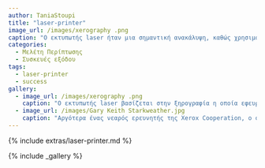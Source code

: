 ```yaml
---
author: TaniaStoupi
title: "laser-printer"
image_url: /images/xerography .png 
caption: "Ο εκτυπωτής laser ήταν μια σημαντική ανακάλυψη, καθώς χρησιμοποιείτε ακόμα και σήμερα βέβαια με ποιο εξελιγμένη τεχνολογία."
categories:
  - Μελέτη Περίπτωσης
  - Συσκευές εξόδου
tags:
  - laser-printer
  - success
gallery:
  - image_url: /images/xerography .png 
    caption: "Ο εκτυπωτής laser βασίζεται στην ξηρογραφία η οποία εφευρέθηκε από τον Chester Carlson, ο οποίος θεώρησε πως ο κόσμος ήταν έτοιμος για ένα λιγότερο κοστοβόρο μηχάνημα που δημιουργεί αντίγραφα."
  - image_url: /images/Gary Keith Starkweather.jpg 
    caption: "Αργότερα ένας νεαρός ερευνητής της Xerox Cooperation, ο οποιός στηρίχθηκε στα ευρήματα του Carlson, δημιούργησε τον πρώτο λειτουργικό εκτυπωτή τον οποίο και ονόμασε SLOT."
---
```


{% include extras/laser-printer.md %}

{% include _gallery %}
